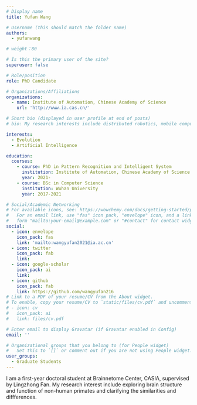 ```yaml
---
# Display name
title: Yufan Wang

# Username (this should match the folder name)
authors:
  - yufanwang

# weight：80

# Is this the primary user of the site?
superuser: false

# Role/position
role: PhD Candidate

# Organizations/Affiliations
organizations:
  - name: Institute of Automation, Chinese Academy of Science
    url: 'http://www.ia.cas.cn/'

# Short bio (displayed in user profile at end of posts)
# bio: My research interests include distributed robotics, mobile computing and programmable matter.

interests:
  - Evolution
  - Artificial Intelligence

education:
  courses:
    - course: PhD in Pattern Recognition and Intelligent System
      institution: Institute of Automation, Chinese Academy of Science
      year: 2021-
    - course: BSc in Computer Science
      institution: Wuhan University
      year: 2017-2021

# Social/Academic Networking
# For available icons, see: https://wowchemy.com/docs/getting-started/page-builder/#icons
#   For an email link, use "fas" icon pack, "envelope" icon, and a link in the
#   form "mailto:your-email@example.com" or "#contact" for contact widget.
social:
  - icon: envelope
    icon_pack: fas
    link: 'mailto:wangyufan2021@ia.ac.cn'
  - icon: twitter
    icon_pack: fab
    link: 
  - icon: google-scholar
    icon_pack: ai
    link:
  - icon: github
    icon_pack: fab
    link: https://github.com/wangyufan216
# Link to a PDF of your resume/CV from the About widget.
# To enable, copy your resume/CV to `static/files/cv.pdf` and uncomment the lines below.
# - icon: cv
#   icon_pack: ai
#   link: files/cv.pdf

# Enter email to display Gravatar (if Gravatar enabled in Config)
email: ''

# Organizational groups that you belong to (for People widget)
#   Set this to `[]` or comment out if you are not using People widget.
user_groups:
  - Graduate Students
---
```


I am  a first-year doctoral student at Brainnetome Center, CASIA, supervised by Lingzhong Fan. My research interest include exploring brain structure and function of non-human primates and clarifying the similarities and diffferences.